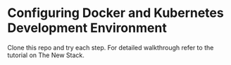 # Configuring Docker and Kubernetes Development Environment
Clone this repo and try each step. For detailed walkthrough refer to the tutorial on The New Stack.
